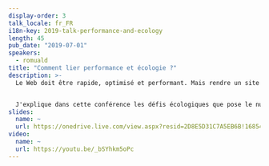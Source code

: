 ```yaml
---
display-order: 3
talk_locale: fr_FR
i18n-key: 2019-talk-performance-and-ecology
length: 45
pub_date: "2019-07-01"
speakers:
  - romuald
title: "Comment lier performance et écologie ?"
description: >-
  Le Web doit être rapide, optimisé et performant. Mais rendre un site performant n'est pas chose facile lorsqu'on essaye de prendre en compte les problématiques écologiques soulevées par le code généré ou l'ajout de serveurs à des infrastructures. La performance n'est pas <i lang="en">green</i>, mais elle pourrait.


  J'explique dans cette conférence les défis écologiques que pose le numérique et ceux qui sont spécifiquement liés à certaines optimisations de la Performance Web pour vous aider à les relever. Ensemble, construisons un Web rapide, performant <strong>et responsable</strong>.
slides:
  name: ~
  url: https://onedrive.live.com/view.aspx?resid=2D8E5D31C7A5EB6B!168549&ithint=file%2cpptx&authkey=!AE2-nMPzPe3WHDQ
video:
  name: ~
  url: https://youtu.be/_bSYhkm5oPc
---
```

